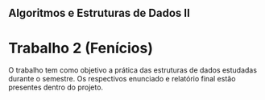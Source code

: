 ## Algoritmos e Estruturas de Dados II

# Trabalho 2 (Fenícios)

O trabalho tem como objetivo a prática das estruturas de dados estudadas durante o semestre. Os respectivos enunciado e relatório final estão presentes dentro do projeto.